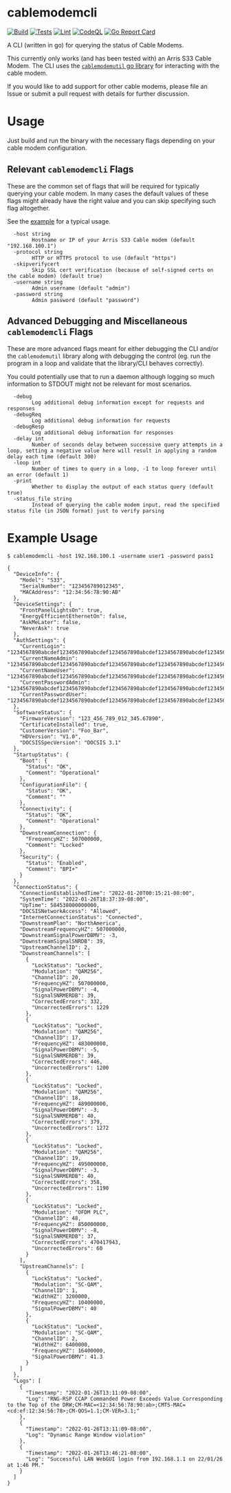 # cablemodemcli

[![Build](https://github.com/Tuxdude/cablemodemcli/actions/workflows/build.yml/badge.svg)](https://github.com/Tuxdude/cablemodemcli/actions/workflows/build.yml) [![Tests](https://github.com/Tuxdude/cablemodemcli/actions/workflows/tests.yml/badge.svg)](https://github.com/Tuxdude/cablemodemcli/actions/workflows/tests.yml) [![Lint](https://github.com/Tuxdude/cablemodemcli/actions/workflows/lint.yml/badge.svg)](https://github.com/Tuxdude/cablemodemcli/actions/workflows/lint.yml) [![CodeQL](https://github.com/Tuxdude/cablemodemcli/actions/workflows/codeql-analysis.yml/badge.svg)](https://github.com/Tuxdude/cablemodemcli/actions/workflows/codeql-analysis.yml) [![Go Report Card](https://goreportcard.com/badge/github.com/tuxdude/cablemodemcli)](https://goreportcard.com/report/github.com/tuxdude/cablemodemcli)

A CLI (written in go) for querying the status of Cable Modems.

This currently only works (and has been tested with) an Arris S33 Cable
Modem. The CLI uses the [`cablemodemutil` go library](https://github.com/Tuxdude/cablemodemutil)
for interacting with the cable modem.

If you would like to add support for other cable modems, please
file an Issue or submit a pull request with details for further discussion.

# Usage

Just build and run the binary with the necessary flags depending on your
cable modem configuration.

## Relevant `cablemodemcli` Flags

These are the common set of flags that will be required for typically
querying your cable modem. In many cases the default values of these
flags might already have the right value and you can skip specifying
such flag altogether.

See the [example](#example-usage) for a typical usage.

```
  -host string
        Hostname or IP of your Arris S33 Cable modem (default "192.168.100.1")
  -protocol string
        HTTP or HTTPS protocol to use (default "https")
  -skipverifycert
        Skip SSL cert verification (because of self-signed certs on the cable modem) (default true)
  -username string
        Admin username (default "admin")
  -password string
        Admin password (default "password")
```

## Advanced Debugging and Miscellaneous `cablemodemcli` Flags

These are more advanced flags meant for either debugging the CLI
and/or the `cablemodemutil` library along with debugging the
control (eg. run the program in a loop and validate that the
library/CLI behaves correctly).

You could potentially use that to run a daemon although logging
so much information to STDOUT might not be relevant for most
scenarios.

```
  -debug
        Log additional debug information except for requests and responses
  -debugReq
        Log additional debug information for requests
  -debugResp
        Log additional debug information for responses
  -delay int
        Number of seconds delay between successive query attempts in a loop, setting a negative value here will result in applying a random delay each time (default 300)
  -loop int
        Number of times to query in a loop, -1 to loop forever until an error (default 1)
  -print
        Whether to display the output of each status query (default true)
  -status_file string
        Instead of querying the cable modem input, read the specified status file (in JSON format) just to verify parsing
```

# Example Usage

```
$ cablemodemcli -host 192.168.100.1 -username user1 -password pass1

{
  "DeviceInfo": {
    "Model": "S33",
    "SerialNumber": "123456789012345",
    "MACAddress": "12:34:56:78:90:AB"
  },
  "DeviceSettings": {
    "FrontPanelLightsOn": true,
    "EnergyEfficientEthernetOn": false,
    "AskMeLater": false,
    "NeverAsk": true
  },
  "AuthSettings": {
    "CurrentLogin": "1234567890abcdef1234567890abcdef1234567890abcdef1234567890abcdef1234567890abcdef1234567890abcdef1234567890abcdef1234567890abcdef",
    "CurrentNameAdmin": "1234567890abcdef1234567890abcdef1234567890abcdef1234567890abcdef1234567890abcdef1234567890abcdef1234567890abcdef1234567890abcdef",
    "CurrentNameUser": "1234567890abcdef1234567890abcdef1234567890abcdef1234567890abcdef1234567890abcdef1234567890abcdef1234567890abcdef1234567890abcdef",
    "CurrentPasswordAdmin": "1234567890abcdef1234567890abcdef1234567890abcdef1234567890abcdef1234567890abcdef1234567890abcdef1234567890abcdef1234567890abcdef",
    "CurrentPasswordUser": "1234567890abcdef1234567890abcdef1234567890abcdef1234567890abcdef1234567890abcdef1234567890abcdef1234567890abcdef1234567890abcdef"
  },
  "SoftwareStatus": {
    "FirmwareVersion": "123_456_789_012_345.67890",
    "CertificateInstalled": true,
    "CustomerVersion": "Foo_Bar",
    "HDVersion": "V1.0",
    "DOCSISSpecVersion": "DOCSIS 3.1"
  },
  "StartupStatus": {
    "Boot": {
      "Status": "OK",
      "Comment": "Operational"
    },
    "ConfigurationFile": {
      "Status": "OK",
      "Comment": ""
    },
    "Connectivity": {
      "Status": "OK",
      "Comment": "Operational"
    },
    "DownstreamConnection": {
      "FrequencyHZ": 507000000,
      "Comment": "Locked"
    },
    "Security": {
      "Status": "Enabled",
      "Comment": "BPI+"
    }
  },
  "ConnectionStatus": {
    "ConnectionEstablishedTime": "2022-01-20T00:15:21-08:00",
    "SystemTime": "2022-01-26T18:37:39-08:00",
    "UpTime": 584538000000000,
    "DOCSISNetworkAccess": "Allowed",
    "InternetConnectionStatus": "Connected",
    "DownstreamPlan": "NorthAmerica",
    "DownstreamFrequencyHZ": 507000000,
    "DownstreamSignalPowerDBMV": -3,
    "DownstreamSignalSNRDB": 39,
    "UpstreamChannelID": 2,
    "DownstreamChannels": [
      {
        "LockStatus": "Locked",
        "Modulation": "QAM256",
        "ChannelID": 20,
        "FrequencyHZ": 507000000,
        "SignalPowerDBMV": -4,
        "SignalSNRMERDB": 39,
        "CorrectedErrors": 332,
        "UncorrectedErrors": 1229
      },
      {
        "LockStatus": "Locked",
        "Modulation": "QAM256",
        "ChannelID": 17,
        "FrequencyHZ": 483000000,
        "SignalPowerDBMV": -5,
        "SignalSNRMERDB": 39,
        "CorrectedErrors": 446,
        "UncorrectedErrors": 1200
      },
      {
        "LockStatus": "Locked",
        "Modulation": "QAM256",
        "ChannelID": 18,
        "FrequencyHZ": 489000000,
        "SignalPowerDBMV": -3,
        "SignalSNRMERDB": 40,
        "CorrectedErrors": 379,
        "UncorrectedErrors": 1272
      },
      {
        "LockStatus": "Locked",
        "Modulation": "QAM256",
        "ChannelID": 19,
        "FrequencyHZ": 495000000,
        "SignalPowerDBMV": -3,
        "SignalSNRMERDB": 40,
        "CorrectedErrors": 358,
        "UncorrectedErrors": 1190
      },
      {
        "LockStatus": "Locked",
        "Modulation": "OFDM PLC",
        "ChannelID": 48,
        "FrequencyHZ": 850000000,
        "SignalPowerDBMV": -8,
        "SignalSNRMERDB": 37,
        "CorrectedErrors": 470417943,
        "UncorrectedErrors": 60
      }
    ],
    "UpstreamChannels": [
      {
        "LockStatus": "Locked",
        "Modulation": "SC-QAM",
        "ChannelID": 1,
        "WidthHZ": 3200000,
        "FrequencyHZ": 10400000,
        "SignalPowerDBMV": 40
      },
      {
        "LockStatus": "Locked",
        "Modulation": "SC-QAM",
        "ChannelID": 2,
        "WidthHZ": 6400000,
        "FrequencyHZ": 16400000,
        "SignalPowerDBMV": 41.3
      }
    ]
  },
  "Logs": [
    {
      "Timestamp": "2022-01-26T13:11:09-08:00",
      "Log": "RNG-RSP CCAP Commanded Power Exceeds Value Corresponding to the Top of the DRW;CM-MAC=<12:34:56:78:90:ab>;CMTS-MAC=<cd:ef:12:34:56:78>;CM-QOS=1.1;CM-VER=3.1;"
    },
    {
      "Timestamp": "2022-01-26T13:11:09-08:00",
      "Log": "Dynamic Range Window violation"
    },
    {
      "Timestamp": "2022-01-26T13:46:21-08:00",
      "Log": "Successful LAN WebGUI login from 192.168.1.1 on 22/01/26 at 1:46 PM."
    }
  ]
}
```
